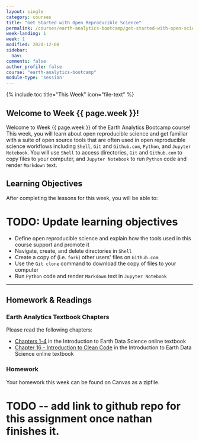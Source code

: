 ```yaml
---
layout: single
category: courses
title: "Get Started with Open Reproducible Science"
permalink: /courses/earth-analytics-bootcamp/get-started-with-open-science/
week-landing: 1
week: 1
modified: 2020-12-08
sidebar:
  nav:
comments: false
author_profile: false
course: "earth-analytics-bootcamp"
module-type: 'session'
---
```

{% include toc title="This Week" icon="file-text" %}

<div class="notice--info" markdown="1">

## <i class="fa fa-ship" aria-hidden="true"></i> Welcome to Week {{ page.week }}!

Welcome to Week {{ page.week }} of the Earth Analytics Bootcamp course! This week, you will learn about open reproducible science and get familiar with a suite of open source tools that are often used in open reproducible science workflows including `Shell`, `Git` and `Github.com`, `Python`, and `Jupyter Notebook`. You will use `Shell` to access directories, `Git` and `Github.com` to copy files to your computer, and `Jupyter Notebook` to run `Python` code and render `Markdown` text.


## <i class="fa fa-graduation-cap" aria-hidden="true"></i> Learning Objectives

After completing the lessons for this week, you will be able to:

# TODO: Update learning objectives
* Define open reproducible science and explain how the tools used in this course support and promote it
* Navigate, create, and delete directories in `Shell`
* Create a copy of (i.e. `fork`) other users' files on `Github.com` 
* Use the `Git clone` command to download the copy of files to your computer 
* Run `Python` code and render `Markdown` text in `Jupyter Notebook`

*******

## <i class="fa fa-pencil-square-o" aria-hidden="true"></i> Homework & Readings

### Earth Analytics Textbook Chapters

Please read the following chapters:

* <a href="https://www.earthdatascience.org/courses/intro-to-earth-data-science/">Chapters 1-4</a> in the Introduction to Earth Data Science online textbook
* <a href="https://www.earthdatascience.org/courses/intro-to-earth-data-science/write-efficient-python-code/intro-to-clean-code/">Chapter 16  - Introduction to Clean Code</a> in the Introduction to Earth Data Science online textbook

### Homework

Your homework this week can be found on Canvas as a zipfile.

# TODO -- add link to github repo for this assignment once nathan finishes it.




